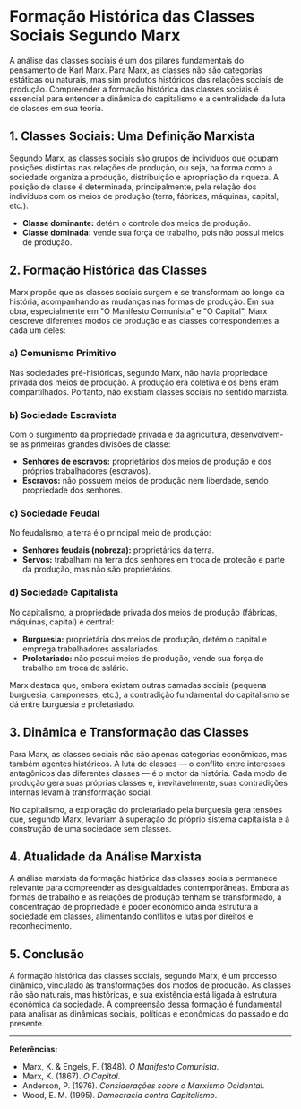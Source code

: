 # Formação Histórica das Classes Sociais Segundo Marx

A análise das classes sociais é um dos pilares fundamentais do pensamento de Karl Marx. Para Marx, as classes não são categorias estáticas ou naturais, mas sim produtos históricos das relações sociais de produção. Compreender a formação histórica das classes sociais é essencial para entender a dinâmica do capitalismo e a centralidade da luta de classes em sua teoria.

## 1. Classes Sociais: Uma Definição Marxista

Segundo Marx, as classes sociais são grupos de indivíduos que ocupam posições distintas nas relações de produção, ou seja, na forma como a sociedade organiza a produção, distribuição e apropriação da riqueza. A posição de classe é determinada, principalmente, pela relação dos indivíduos com os meios de produção (terra, fábricas, máquinas, capital, etc.).

- **Classe dominante:** detém o controle dos meios de produção.
- **Classe dominada:** vende sua força de trabalho, pois não possui meios de produção.

## 2. Formação Histórica das Classes

Marx propõe que as classes sociais surgem e se transformam ao longo da história, acompanhando as mudanças nas formas de produção. Em sua obra, especialmente em "O Manifesto Comunista" e "O Capital", Marx descreve diferentes modos de produção e as classes correspondentes a cada um deles:

### a) Comunismo Primitivo

Nas sociedades pré-históricas, segundo Marx, não havia propriedade privada dos meios de produção. A produção era coletiva e os bens eram compartilhados. Portanto, não existiam classes sociais no sentido marxista.

### b) Sociedade Escravista

Com o surgimento da propriedade privada e da agricultura, desenvolvem-se as primeiras grandes divisões de classe:

- **Senhores de escravos:** proprietários dos meios de produção e dos próprios trabalhadores (escravos).
- **Escravos:** não possuem meios de produção nem liberdade, sendo propriedade dos senhores.

### c) Sociedade Feudal

No feudalismo, a terra é o principal meio de produção:

- **Senhores feudais (nobreza):** proprietários da terra.
- **Servos:** trabalham na terra dos senhores em troca de proteção e parte da produção, mas não são proprietários.

### d) Sociedade Capitalista

No capitalismo, a propriedade privada dos meios de produção (fábricas, máquinas, capital) é central:

- **Burguesia:** proprietária dos meios de produção, detém o capital e emprega trabalhadores assalariados.
- **Proletariado:** não possui meios de produção, vende sua força de trabalho em troca de salário.

Marx destaca que, embora existam outras camadas sociais (pequena burguesia, camponeses, etc.), a contradição fundamental do capitalismo se dá entre burguesia e proletariado.

## 3. Dinâmica e Transformação das Classes

Para Marx, as classes sociais não são apenas categorias econômicas, mas também agentes históricos. A luta de classes — o conflito entre interesses antagônicos das diferentes classes — é o motor da história. Cada modo de produção gera suas próprias classes e, inevitavelmente, suas contradições internas levam à transformação social.

No capitalismo, a exploração do proletariado pela burguesia gera tensões que, segundo Marx, levariam à superação do próprio sistema capitalista e à construção de uma sociedade sem classes.

## 4. Atualidade da Análise Marxista

A análise marxista da formação histórica das classes sociais permanece relevante para compreender as desigualdades contemporâneas. Embora as formas de trabalho e as relações de produção tenham se transformado, a concentração de propriedade e poder econômico ainda estrutura a sociedade em classes, alimentando conflitos e lutas por direitos e reconhecimento.

## 5. Conclusão

A formação histórica das classes sociais, segundo Marx, é um processo dinâmico, vinculado às transformações dos modos de produção. As classes não são naturais, mas históricas, e sua existência está ligada à estrutura econômica da sociedade. A compreensão dessa formação é fundamental para analisar as dinâmicas sociais, políticas e econômicas do passado e do presente.

___

**Referências:**

- Marx, K. & Engels, F. (1848). *O Manifesto Comunista*.
- Marx, K. (1867). *O Capital*.
- Anderson, P. (1976). *Considerações sobre o Marxismo Ocidental*.
- Wood, E. M. (1995). *Democracia contra Capitalismo*.